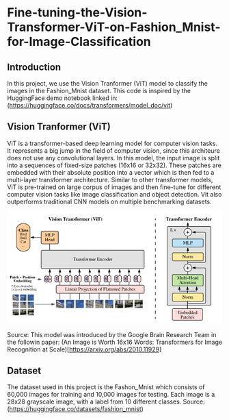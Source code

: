 # Fine-tuning-the-Vision-Transformer-ViT-on-Fashion_Mnist-for-Image-Classification


## Introduction
In this project, we use the Vision Tranformer (ViT) model to classify the images in the Fashion_Mnist dataset.
This code is inspired by the HuggingFace demo notebook linked in: (https://huggingface.co/docs/transformers/model_doc/vit)

## Vision Tranformer (ViT)
ViT is a transformer-based deep learning model for computer vision tasks. It represents a big jump in the field of computer vision, since this architeure does not use any convolutional layers. 
In this model, the input image is split into a sequences of fixed-size patches (16x16 or 32x32). These patches are embedded with their absolute position into a vector which is then fed to a multi-layer transformer architecture. 
Similar to other transformer models, ViT is pre-trained on large corpus of images and then fine-tune for different computer vision tasks like image classification and object detection. Vit also outperforms traditional CNN models on multiple benchmarking datasets.

![alt text](https://github.com/AymanELS/Fine-tuning-the-Vision-Transformer-ViT-on-Fashion_Mnist-for-Image-Classification/blob/main/ViT.png)

Source: This model was introduced by the Google Brain Research Team in the followin paper: (An Image is Worth 16x16 Words: Transformers for Image Recognition at Scale)[https://arxiv.org/abs/2010.11929]

## Dataset
The dataset used in this project is the Fashon_Mnist which consists of 60,000 images for training and 10,000 images for testing. Each image is a 28x28 grayscale image, with a label from 10 different classes. 
Source: (https://huggingface.co/datasets/fashion_mnist)

